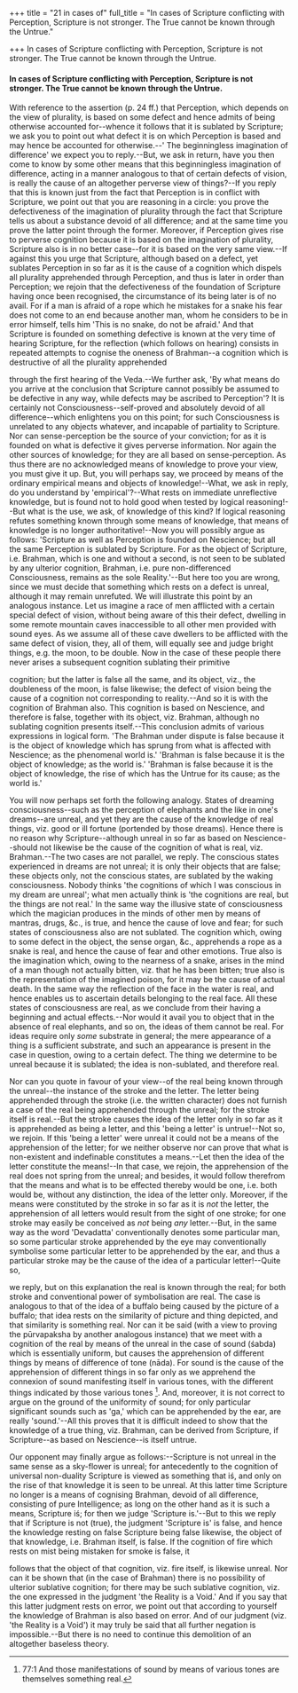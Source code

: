 +++
title = "21 in cases of"
full_title = "In cases of Scripture conflicting with Perception, Scripture is not stronger. The True cannot be known through the Untrue."

+++
In cases of Scripture conflicting with Perception, Scripture is not stronger. The True cannot be known through the Untrue.



#### In cases of Scripture conflicting with Perception, Scripture is not stronger. The True cannot be known through the Untrue.

With reference to the assertion (p. 24 ff.) that Perception, which depends on the view of plurality, is based on some defect and hence admits of being otherwise accounted for--whence it follows that it is sublated by Scripture; we ask you to point out what defect it is on which Perception is based and may hence be accounted for otherwise.--' The beginningless imagination of difference' we expect you to reply.--But, we ask in return, have you then come to know by some other means that this beginningless imagination of difference, acting in a manner analogous to that of certain defects of vision, is really the cause of an altogether perverse view of things?--If you reply that this is known just from the fact that Perception is in conflict with Scripture, we point out that you are reasoning in a circle: you prove the defectiveness of the imagination of plurality through the fact that Scripture tells us about a substance devoid of all difference; and at the same time you prove the latter point through the former. Moreover, if Perception gives rise to perverse cognition because it is based on the imagination of plurality, Scripture also is in no better case--for it is based on the very same view.--If against this you urge that Scripture, although based on a defect, yet sublates Perception in so far as it is the cause of a cognition which dispels all plurality apprehended through Perception, and thus is later in order than Perception; we rejoin that the defectiveness of the foundation of Scripture having once been recognised, the circumstance of its being later is of no avail. For if a man is afraid of a rope which he mistakes for a snake his fear does not come to an end because another man, whom he considers to be in error himself, tells him 'This is no snake, do not be afraid.' And that Scripture is founded on something defective is known at the very time of hearing Scripture, for the reflection (which follows on hearing) consists in repeated attempts to cognise the oneness of Brahman--a cognition which is destructive of all the plurality apprehended

through the first hearing of the Veda.--We further ask, 'By what means do you arrive at the conclusion that Scripture cannot possibly be assumed to be defective in any way, while defects may be ascribed to Perception'? It is certainly not Consciousness--self-proved and absolutely devoid of all difference--which enlightens you on this point; for such Consciousness is unrelated to any objects whatever, and incapable of partiality to Scripture. Nor can sense-perception be the source of your conviction; for as it is founded on what is defective it gives perverse information. Nor again the other sources of knowledge; for they are all based on sense-perception. As thus there are no acknowledged means of knowledge to prove your view, you must give it up. But, you will perhaps say, we proceed by means of the ordinary empirical means and objects of knowledge!--What, we ask in reply, do you understand by 'empirical'?--What rests on immediate unreflective knowledge, but is found not to hold good when tested by logical reasoning!--But what is the use, we ask, of knowledge of this kind? If logical reasoning refutes something known through some means of knowledge, that means of knowledge is no longer authoritative!--Now you will possibly argue as follows: 'Scripture as well as Perception is founded on Nescience; but all the same Perception is sublated by Scripture. For as the object of Scripture, i.e. Brahman, which is one and without a second, is not seen to be sublated by any ulterior cognition, Brahman, i.e. pure non-differenced Consciousness, remains as the sole Reality.'--But here too you are wrong, since we must decide that something which rests on a defect is unreal, although it may remain unrefuted. We will illustrate this point by an analogous instance. Let us imagine a race of men afflicted with a certain special defect of vision, without being aware of this their defect, dwelling in some remote mountain caves inaccessible to all other men provided with sound eyes. As we assume all of these cave dwellers to be afflicted with the same defect of vision, they, all of them, will equally see and judge bright things, e.g. the moon, to be double. Now in the case of these people there never arises a subsequent cognition sublating their primitive

cognition; but the latter is false all the same, and its object, viz., the doubleness of the moon, is false likewise; the defect of vision being the cause of a cognition not corresponding to reality.--And so it is with the cognition of Brahman also. This cognition is based on Nescience, and therefore is false, together with its object, viz. Brahman, although no sublating cognition presents itself.--This conclusion admits of various expressions in logical form. 'The Brahman under dispute is false because it is the object of knowledge which has sprung from what is affected with Nescience; as the phenomenal world is.' 'Brahman is false because it is the object of knowledge; as the world is.' 'Brahman is false because it is the object of knowledge, the rise of which has the Untrue for its cause; as the world is.'

You will now perhaps set forth the following analogy. States of dreaming consciousness--such as the perception of elephants and the like in one's dreams--are unreal, and yet they are the cause of the knowledge of real things, viz. good or ill fortune (portended by those dreams). Hence there is no reason why Scripture--although unreal in so far as based on Nescience--should not likewise be the cause of the cognition of what is real, viz. Brahman.--The two cases are not parallel, we reply. The conscious states experienced in dreams are not unreal; it is only their objects that are false; these objects only, not the conscious states, are sublated by the waking consciousness. Nobody thinks 'the cognitions of which I was conscious in my dream are unreal'; what men actually think is 'the cognitions are real, but the things are not real.' In the same way the illusive state of consciousness which the magician produces in the minds of other men by means of mantras, drugs, &c., is true, and hence the cause of love and fear; for such states of consciousness also are not sublated. The cognition which, owing to some defect in the object, the sense organ, &c., apprehends a rope as a snake is real, and hence the cause of fear and other emotions. True also is the imagination which, owing to the nearness of a snake, arises in the mind of a man though not actually bitten, viz. that he has been bitten; true also is the representation of the imagined poison, for it may be the cause of actual death. In the same way the reflection of the face in the water is real, and hence enables us to ascertain details belonging to the real face. All these states of consciousness are real, as we conclude from their having a beginning and actual effects.--Nor would it avail you to object that in the absence of real elephants, and so on, the ideas of them cannot be real. For ideas require only _some_ substrate in general; the mere appearance of a thing is a sufficient substrate, and such an appearance is present in the case in question, owing to a certain defect. The thing we determine to be unreal because it is sublated; the idea is non-sublated, and therefore real.

Nor can you quote in favour of your view--of the real being known through the unreal--the instance of the stroke and the letter. The letter being apprehended through the stroke (i.e. the written character) does not furnish a case of the real being apprehended through the unreal; for the stroke itself is real.--But the stroke causes the idea of the letter only in so far as it is apprehended as being a letter, and this 'being a letter' is untrue!--Not so, we rejoin. If this 'being a letter' were unreal it could not be a means of the apprehension of the letter; for we neither observe nor can prove that what is non-existent and indefinable constitutes a means.--Let then the idea of the letter constitute the means!--In that case, we rejoin, the apprehension of the real does not spring from the unreal; and besides, it would follow therefrom that the means and what is to be effected thereby would be one, i.e. both would be, without any distinction, the idea of the letter only. Moreover, if the means were constituted by the stroke in so far as it is _not_ the letter, the apprehension of all letters would result from the sight of one stroke; for one stroke may easily be conceived as _not_ being _any_ letter.--But, in the same way as the word 'Devadatta' conventionally denotes some particular man, so some particular stroke apprehended by the eye may conventionally symbolise some particular letter to be apprehended by the ear, and thus a particular stroke may be the cause of the idea of a particular letter!--Quite so,

we reply, but on this explanation the real is known through the real; for both stroke and conventional power of symbolisation are real. The case is analogous to that of the idea of a buffalo being caused by the picture of a buffalo; that idea rests on the similarity of picture and thing depicted, and that similarity is something real. Nor can it be said (with a view to proving the pūrvapaksha by another analogous instance) that we meet with a cognition of the real by means of the unreal in the case of sound (śabda) which is essentially uniform, but causes the apprehension of different things by means of difference of tone (nāda). For sound is the cause of the apprehension of different things in so far only as we apprehend the connexion of sound manifesting itself in various tones, with the different things indicated by those various tones [^fn_13]. And, moreover, it is not correct to argue on the ground of the uniformity of sound; for only particular significant sounds such as 'ga,' which can be apprehended by the ear, are really 'sound.'--All this proves that it is difficult indeed to show that the knowledge of a true thing, viz. Brahman, can be derived from Scripture, if Scripture--as based on Nescience--is itself untrue.

[^fn_13]: 77:1 And those manifestations of sound by means of various tones are themselves something real.

Our opponent may finally argue as follows:--Scripture is not unreal in the same sense as a sky-flower is unreal; for antecedently to the cognition of universal non-duality Scripture is viewed as something that iś, and only on the rise of that knowledge it is seen to be unreal. At this latter time Scripture no longer is a means of cognising Brahman, devoid of all difference, consisting of pure Intelligence; as long on the other hand as it is such a means, Scripture iś; for then we judge 'Scripture is.'--But to this we reply that if Scripture is not (true), the judgment 'Scripture is' is false, and hence the knowledge resting on false Scripture being false likewise, the object of that knowledge, i.e. Brahman itself, is false. If the cognition of fire which rests on mist being mistaken for smoke is false, it

follows that the object of that cognition, viz. fire itself, is likewise unreal. Nor can it be shown that (in the case of Brahman) there is no possibility of ulterior sublative cognition; for there may be such sublative cognition, viz. the one expressed in the judgment 'the Reality is a Void.' And if you say that this latter judgment rests on error, we point out that according to yourself the knowledge of Brahman is also based on error. And of our judgment (viz. 'the Reality is a Void') it may truly be said that all further negation is impossible.--But there is no need to continue this demolition of an altogether baseless theory.

